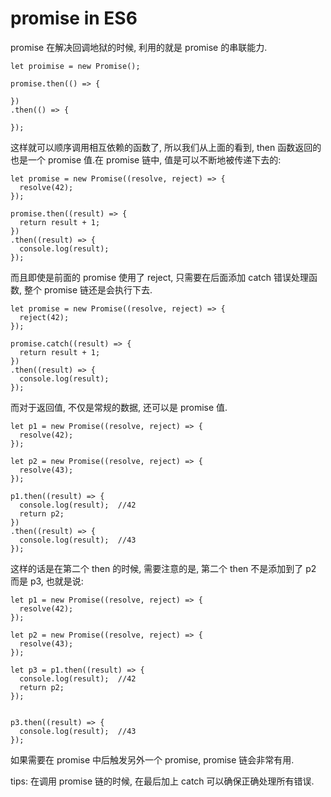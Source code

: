# promise in ES6

promise 在解决回调地狱的时候, 利用的就是 promise 的串联能力.
```
let proimise = new Promise();

promise.then(() => {

})
.then(() => {

});
```
这样就可以顺序调用相互依赖的函数了, 所以我们从上面的看到, then 函数返回的也是一个 promise 值.在 promise 链中, 值是可以不断地被传递下去的:
```
let promise = new Promise((resolve, reject) => {
  resolve(42);
});

promise.then((result) => {
  return result + 1;
})
.then((result) => {
  console.log(result);
});
```
而且即使是前面的 promise 使用了 reject, 只需要在后面添加 catch 错误处理函数, 整个 promise 链还是会执行下去.
```
let promise = new Promise((resolve, reject) => {
  reject(42);
});

promise.catch((result) => {
  return result + 1;
})
.then((result) => {
  console.log(result);
});
```
而对于返回值, 不仅是常规的数据, 还可以是 promise 值.
```
let p1 = new Promise((resolve, reject) => {
  resolve(42);
});

let p2 = new Promise((resolve, reject) => {
  resolve(43);
});

p1.then((result) => {
  console.log(result);  //42
  return p2;
})
.then((result) => {
  console.log(result);  //43
});
```
这样的话是在第二个 then 的时候, 需要注意的是, 第二个 then 不是添加到了 p2 而是 p3, 也就是说:
```
let p1 = new Promise((resolve, reject) => {
  resolve(42);
});

let p2 = new Promise((resolve, reject) => {
  resolve(43);
});

let p3 = p1.then((result) => {
  console.log(result);  //42
  return p2;
});


p3.then((result) => {
  console.log(result);  //43
});
```
如果需要在 promise 中后触发另外一个 promise, promise 链会非常有用.

tips: 在调用 promise 链的时候, 在最后加上 catch 可以确保正确处理所有错误.